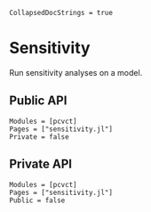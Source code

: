 ```@meta
CollapsedDocStrings = true
```

# Sensitivity

Run sensitivity analyses on a model.

## Public API
```@autodocs
Modules = [pcvct]
Pages = ["sensitivity.jl"]
Private = false
```

## Private API
```@autodocs
Modules = [pcvct]
Pages = ["sensitivity.jl"]
Public = false
```